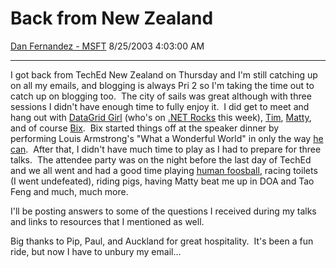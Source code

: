 <div id="page">

# Back from New Zealand

[Dan Fernandez -
MSFT](https://social.msdn.microsoft.com/profile/Dan%20Fernandez%20-%20MSFT)
8/25/2003 4:03:00 AM

-----

<div id="content">

I got back from TechEd New Zealand on Thursday and I'm still catching up
on all my emails, and blogging is always Pri 2 so I'm taking the time
out to catch up on blogging too.  The city of sails was great although
with three sessions I didn't have enough time to fully enjoy it.  I did
get to meet and hang out with [DataGrid
Girl](http://www.datagridgirl.com/) (who's on [.NET
Rocks](http://www.franklins.net/dotnetrocks.asp#thisweek) this week),
[Tim](http://www.microsoftregionaldirectors.com/Public/..%5Cextranet%5CDirectorDetails.aspx?did=1069),
[Matty](http://teched.net.nz/Lists/Speakers/DispForm.aspx?ID=8), and of
course [Bix](http://teched.net.nz/Lists/Speakers/DispForm.aspx?ID=11). 
Bix started things off at the speaker dinner by performing Louis
Armstrong's "What a Wonderful World" in only the way [he
can](http://www.svoboda.co.nz/oxygen/content/teched2003/techspeakersevening07.jpg). 
After that, I didn't have much time to play as I had to prepare
for three talks.  The attendee party was on the night before the
last day of TechEd and we all went and had a good time playing [human
foosball](http://www.totalrebound.com/images/gamepix/Human_Foosball.jpeg),
racing toilets (I went undefeated), riding pigs, having Matty beat me up
in DOA and Tao Feng and much, much more.

I'll be posting answers to some of the questions I received during my
talks and links to resources that I mentioned as well.

Big thanks to Pip, Paul, and Auckland for great hospitality.  It's been
a fun ride, but now I have to unbury my email...

 

</div>

</div>
